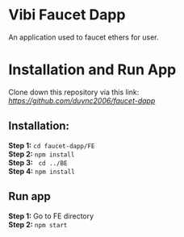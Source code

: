 # Vibi Faucet Dapp
An application used to faucet ethers for user.

# Installation and Run App

Clone down this repository via this link: _https://github.com/duync2006/faucet-dapp_

## Installation:

**Step 1:** ```cd faucet-dapp/FE``` <br />
**Step 2:** ```npm install``` <br />
**Step 3:** ``` cd ../BE``` <br />
**Step 4:** ```npm install``` <br />

## Run app

**Step 1:** Go to FE directory <br />
**Step 2:** ```npm start``` <br />


